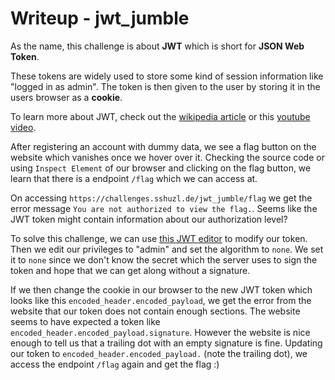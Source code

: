 # Writeup - jwt_jumble

As the name, this challenge is about **JWT** which is short for **JSON Web Token**.

These tokens are widely used to store some kind of session information like "logged in as admin".
The token is then given to the user by storing it in the users browser as a **cookie**.

To learn more about JWT, check out the [wikipedia article](https://en.wikipedia.org/wiki/JSON_Web_Token) or this [youtube video](https://www.youtube.com/watch?v=7Q17ubqLfaM).

After registering an account with dummy data, we see a flag button on the website which vanishes once we hover over it.
Checking the source code or using `Inspect Element` of our browser and clicking on the flag button, we learn that there is a endpoint `/flag` which we can access at.

On accessing `https://challenges.sshuzl.de/jwt_jumble/flag` we get the error message `You are not authorized to view the flag.`. Seems like the JWT token might contain
information about our authorization level?

To solve this challenge, we can use [this JWT editor](https://token.dev/) to modify our token. Then we edit our privileges to "admin" and set the
algorithm to `none`. We set it to `none` since we don't know the secret which the server uses to sign the token and hope that we can get along without a signature.

If we then change the cookie in our browser to the new JWT token which looks like this `encoded_header.encoded_payload`, we get the error from the website that our token
does not contain enough sections. The website seems to have expected a token like `encoded_header.encoded_payload.signature`. However the website is nice enough to tell us
that a trailing dot with an empty signature is fine. Updating our token to `encoded_header.encoded_payload.` (note the trailing dot), we access the endpoint `/flag` again and get the flag :)
